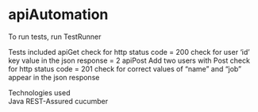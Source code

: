 # apiAutomation

To run tests, run TestRunner

Tests included
    apiGet
        check for http status code = 200
        check for user ‘id’ key value in the json response = 2
    apiPost
        Add two users with Post
        check for http status code = 201
        check for correct values of “name” and “job” appear in the json response

Technologies used   
    Java
    REST-Assured
    cucumber